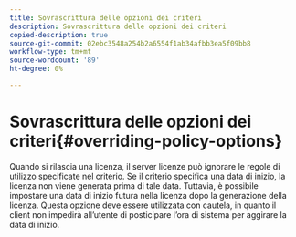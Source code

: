 ```yaml
---
title: Sovrascrittura delle opzioni dei criteri
description: Sovrascrittura delle opzioni dei criteri
copied-description: true
source-git-commit: 02ebc3548a254b2a6554f1ab34afbb3ea5f09bb8
workflow-type: tm+mt
source-wordcount: '89'
ht-degree: 0%

---
```


# Sovrascrittura delle opzioni dei criteri{#overriding-policy-options}

Quando si rilascia una licenza, il server licenze può ignorare le regole di utilizzo specificate nel criterio. Se il criterio specifica una data di inizio, la licenza non viene generata prima di tale data. Tuttavia, è possibile impostare una data di inizio futura nella licenza dopo la generazione della licenza. Questa opzione deve essere utilizzata con cautela, in quanto il client non impedirà all’utente di posticipare l’ora di sistema per aggirare la data di inizio.
